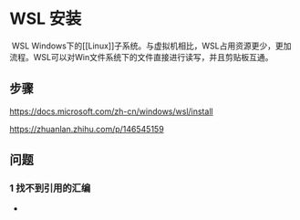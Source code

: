 # WSL 安装

​		WSL Windows下的[[Linux]]子系统。与虚拟机相比，WSL占用资源更少，更加流程。WSL可以对Win文件系统下的文件直接进行读写，并且剪贴板互通。



## 步骤

https://docs.microsoft.com/zh-cn/windows/wsl/install

https://zhuanlan.zhihu.com/p/146545159





## 问题



### 1 找不到引用的汇编

- 

